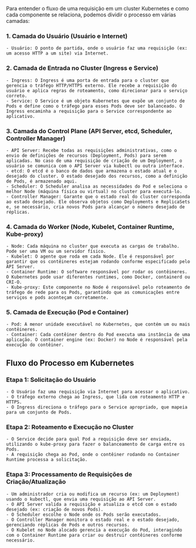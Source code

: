 Para entender o fluxo de uma requisição em um cluster Kubernetes e como cada componente se relaciona, podemos dividir o processo em várias camadas:
### 1. Camada do Usuário (Usuário e Internet)

    - Usuário: O ponto de partida, onde o usuário faz uma requisição (ex: um acesso HTTP a um site) via Internet.

### 2. Camada de Entrada no Cluster (Ingress e Service)

    - Ingress: O Ingress é uma porta de entrada para o cluster que gerencia o tráfego HTTP/HTTPS externo. Ele recebe a requisição do usuário e aplica regras de roteamento, como direcionar para o serviço correto.
    - Service: O Service é um objeto Kubernetes que expõe um conjunto de Pods e define como o tráfego para esses Pods deve ser balanceado. O Ingress encaminha a requisição para o Service correspondente ao aplicativo.

### 3. Camada do Control Plane (API Server, etcd, Scheduler, Controller Manager)

    - API Server: Recebe todas as requisições administrativas, como o envio de definições de recursos (Deployment, Pods) para serem aplicadas. No caso de uma requisição de criação de um Deployment, o usuário se comunica com o API Server via kubectl ou outra interface.
    - etcd: O etcd é o banco de dados que armazena o estado atual e o desejado do cluster. O estado desejado dos recursos, como a definição de Pods, é armazenado aqui.
    - Scheduler: O Scheduler analisa as necessidades do Pod e seleciona o melhor Node (máquina física ou virtual) no cluster para executá-lo.
    - Controller Manager: Garante que o estado real do cluster corresponda ao estado desejado. Ele observa objetos como Deployments e ReplicaSets e, se necessário, cria novos Pods para alcançar o número desejado de réplicas.

### 4. Camada do Worker (Node, Kubelet, Container Runtime, Kube-proxy)

    - Node: Cada máquina no cluster que executa as cargas de trabalho. Pode ser uma VM ou um servidor físico.
    - Kubelet: O agente que roda em cada Node. Ele é responsável por garantir que os contêineres estejam rodando conforme especificado pelo API Server.
    - Container Runtime: O software responsável por rodar os contêineres. O Kubernetes pode usar diferentes runtimes, como Docker, containerd ou CRI-O.
    - Kube-proxy: Este componente no Node é responsável pelo roteamento de tráfego de rede para os Pods, garantindo que as comunicações entre serviços e pods aconteçam corretamente.

### 5. Camada de Execução (Pod e Container)

    - Pod: A menor unidade executável no Kubernetes, que contém um ou mais contêineres.
    - Container: Cada contêiner dentro do Pod executa uma instância de uma aplicação. O container engine (ex: Docker) no Node é responsável pela execução do contêiner.

## Fluxo do Processo em Kubernetes
### Etapa 1: Solicitação do Usuário

    - O Usuário faz uma requisição via Internet para acessar o aplicativo.
    - O tráfego externo chega ao Ingress, que lida com roteamento HTTP e HTTPS.
    - O Ingress direciona o tráfego para o Service apropriado, que mapeia para um conjunto de Pods.

### Etapa 2: Roteamento e Execução no Cluster

    - O Service decide para qual Pod a requisição deve ser enviada, utilizando o kube-proxy para fazer o balanceamento de carga entre os Pods.
    - A requisição chega ao Pod, onde o contêiner rodando no Container Runtime processa a solicitação.

### Etapa 3: Processamento de Requisições de Criação/Atualização

    - Um administrador cria ou modifica um recurso (ex: um Deployment) usando o kubectl, que envia uma requisição ao API Server.
    - O API Server valida a requisição e atualiza o etcd com o estado desejado (ex: criação de novos Pods).
    - O Scheduler escolhe o Node onde os Pods serão executados.
    - O Controller Manager monitora o estado real e o estado desejado, gerenciando réplicas de Pods e outros recursos.
    - O Kubelet no Node alocado gerencia a execução do Pod, interagindo com o Container Runtime para criar ou destruir contêineres conforme necessário.
